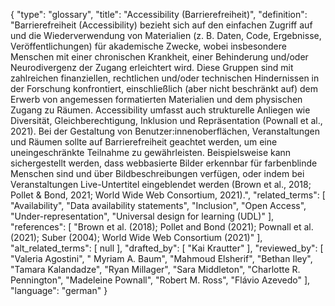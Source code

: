 {
    "type": "glossary",
    "title": "Accessibility (Barrierefreiheit)",
    "definition": "Barrierefreiheit (Accessibility) bezieht sich auf den einfachen Zugriff auf und die Wiederverwendung von Materialien (z. B. Daten, Code, Ergebnisse, Veröffentlichungen) für akademische Zwecke, wobei insbesondere Menschen mit einer chronischen Krankheit, einer Behinderung und/oder Neurodivergenz der Zugang erleichtert wird. Diese Gruppen sind mit zahlreichen finanziellen, rechtlichen und/oder technischen Hindernissen in der Forschung konfrontiert, einschließlich (aber nicht beschränkt auf) dem Erwerb von angemessen formatierten Materialien und dem physischen Zugang zu Räumen. Accessibility umfasst auch strukturelle Anliegen wie Diversität, Gleichberechtigung, Inklusion und Repräsentation (Pownall et al., 2021). Bei der Gestaltung von Benutzer:innenoberflächen, Veranstaltungen und Räumen sollte auf Barrierefreiheit geachtet werden, um eine uneingeschränkte Teilnahme zu gewährleisten. Beispielsweise kann sichergestellt werden, dass webbasierte Bilder erkennbar für farbenblinde Menschen sind und über Bildbeschreibungen verfügen, oder indem bei Veranstaltungen Live-Untertitel eingeblendet werden (Brown et al., 2018; Pollet & Bond, 2021; World Wide Web Consortium, 2021).",
    "related_terms": [
        "Availability",
        "Data availability statements",
        "Inclusion",
        "Open Access",
        "Under-representation",
        "Universal design for learning (UDL)"
    ],
    "references": [
        "Brown et al. (2018); Pollet and Bond (2021); Pownall et al. (2021); Suber (2004); World Wide Web Consortium (2021)"
    ],
    "alt_related_terms": [
        null
    ],
    "drafted_by": [
        "Kai Krautter"
    ],
    "reviewed_by": [
        "Valeria Agostini",
        " Myriam A. Baum",
        "Mahmoud Elsherif",
        "Bethan Iley",
        "Tamara Kalandadze",
        "Ryan Millager",
        "Sara Middleton",
        "Charlotte R. Pennington",
        "Madeleine Pownall",
        "Robert M. Ross",
        "Flávio Azevedo"
    ],
    "language": "german"
}